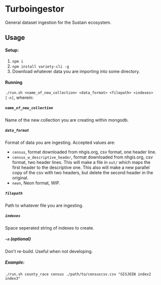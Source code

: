# Turboingestor
General dataset ingestion for the Sustain ecosystem.


## Usage
#### Setup: 
1. `npm i`
2. `npm install variety-cli -g`
3. Download whatever data you are importing into some directory.

#### Running
`./run.sh <name_of_new_collection> <data_format> <filepath> <indexes> [-n]`, wherein:
##### `name_of_new_collection`
Name of the new collection you are creating within mongodb.
##### `data_format`
Format of data you are ingesting. Accepted values are:
- `census`, format downloaded from nhgis.org, csv format, one header line.
- `census_w_descriptive_header`, format downloaded from nhgis.org, csv format, two header lines. This will make a file in `out/` which maps the first header to the descriptive one. This also will make a new parallel copy of the csv with two headers, but delete the second header in the original.
- `neon`, Neon format, WIP.
##### `filepath`
Path to whatever file you are ingesting.
##### `indexes`
Space seperated string of indexes to create.
##### `-n` (optional)
Don't re-build. Useful when not developing.

##### Example:
`./run.sh county_race census ./path/to/censuscsv.csv "GISJOIN index2 index3"`
